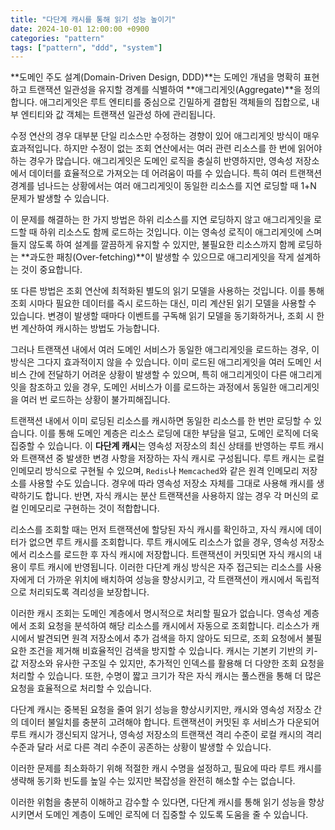```yaml
---
title: "다단계 캐시를 통해 읽기 성능 높이기"
date: 2024-10-01 12:00:00 +0900
categories: "pattern"
tags: ["pattern", "ddd", "system"]
---
```


**도메인 주도 설계(Domain-Driven Design, DDD)**는 도메인 개념을 명확히 표현하고 트랜잭션 일관성을 유지할 경계를 식별하여 **애그리게잇(Aggregate)**을 정의합니다. 애그리게잇은 루트 엔티티를 중심으로 긴밀하게 결합된 객체들의 집합으로, 내부 엔티티와 값 객체는 트랜잭션 일관성 하에 관리됩니다.

수정 연산의 경우 대부분 단일 리소스만 수정하는 경향이 있어 애그리게잇 방식이 매우 효과적입니다. 하지만 수정이 없는 조회 연산에서는 여러 관련 리소스를 한 번에 읽어야 하는 경우가 많습니다. 애그리게잇은 도메인 로직을 충실히 반영하지만, 영속성 저장소에서 데이터를 효율적으로 가져오는 데 어려움이 따를 수 있습니다. 특히 여러 트랜잭션 경계를 넘나드는 상황에서는 여러 애그리게잇이 동일한 리소스를 지연 로딩할 때 1+N 문제가 발생할 수 있습니다.

이 문제를 해결하는 한 가지 방법은 하위 리소스를 지연 로딩하지 않고 애그리게잇을 로드할 때 하위 리소스도 함께 로드하는 것입니다. 이는 영속성 로직이 애그리게잇에 스며들지 않도록 하여 설계를 깔끔하게 유지할 수 있지만, 불필요한 리소스까지 함께 로딩하는 **과도한 패칭(Over-fetching)**이 발생할 수 있으므로 애그리게잇을 작게 설계하는 것이 중요합니다.

또 다른 방법은 조회 연산에 최적화된 별도의 읽기 모델을 사용하는 것입니다. 이를 통해 조회 시마다 필요한 데이터를 즉시 로드하는 대신, 미리 계산된 읽기 모델을 사용할 수 있습니다. 변경이 발생할 때마다 이벤트를 구독해 읽기 모델을 동기화하거나, 조회 시 한 번 계산하여 캐시하는 방법도 가능합니다.

그러나 트랜잭션 내에서 여러 도메인 서비스가 동일한 애그리게잇을 로드하는 경우, 이 방식은 그다지 효과적이지 않을 수 있습니다. 이미 로드된 애그리게잇을 여러 도메인 서비스 간에 전달하기 어려운 상황이 발생할 수 있으며, 특히 애그리게잇이 다른 애그리게잇을 참조하고 있을 경우, 도메인 서비스가 이를 로드하는 과정에서 동일한 애그리게잇을 여러 번 로드하는 상황이 불가피해집니다.

트랜잭션 내에서 이미 로딩된 리소스를 캐시하면 동일한 리소스를 한 번만 로딩할 수 있습니다. 이를 통해 도메인 계층은 리소스 로딩에 대한 부담을 덜고, 도메인 로직에 더욱 집중할 수 있습니다. 이 **다단계 캐시**는 영속성 저장소의 최신 상태를 반영하는 루트 캐시와 트랜잭션 중 발생한 변경 사항을 저장하는 자식 캐시로 구성됩니다. 루트 캐시는 로컬 인메모리 방식으로 구현될 수 있으며, `Redis`나 `Memcached`와 같은 원격 인메모리 저장소를 사용할 수도 있습니다. 경우에 따라 영속성 저장소 자체를 그대로 사용해 캐시를 생략하기도 합니다. 반면, 자식 캐시는 분산 트랜잭션을 사용하지 않는 경우 각 머신의 로컬 인메모리로 구현하는 것이 적합합니다.

리소스를 조회할 때는 먼저 트랜잭션에 할당된 자식 캐시를 확인하고, 자식 캐시에 데이터가 없으면 루트 캐시를 조회합니다. 루트 캐시에도 리소스가 없을 경우, 영속성 저장소에서 리소스를 로드한 후 자식 캐시에 저장합니다. 트랜잭션이 커밋되면 자식 캐시의 내용이 루트 캐시에 반영됩니다. 이러한 다단계 캐싱 방식은 자주 접근되는 리소스를 사용자에게 더 가까운 위치에 배치하여 성능을 향상시키고, 각 트랜잭션이 캐시에서 독립적으로 처리되도록 격리성을 보장합니다.

이러한 캐시 조회는 도메인 계층에서 명시적으로 처리할 필요가 없습니다. 영속성 계층에서 조회 요청을 분석하여 해당 리소스를 캐시에서 자동으로 조회합니다. 리소스가 캐시에서 발견되면 원격 저장소에서 추가 검색을 하지 않아도 되므로, 조회 요청에서 불필요한 조건을 제거해 비효율적인 검색을 방지할 수 있습니다. 캐시는 기본키 기반의 키-값 저장소와 유사한 구조일 수 있지만, 추가적인 인덱스를 활용해 더 다양한 조회 요청을 처리할 수 있습니다. 또한, 수명이 짧고 크기가 작은 자식 캐시는 풀스캔을 통해 더 많은 요청을 효율적으로 처리할 수 있습니다.

다단계 캐시는 중복된 요청을 줄여 읽기 성능을 향상시키지만, 캐시와 영속성 저장소 간의 데이터 불일치를 충분히 고려해야 합니다. 트랜잭션이 커밋된 후 서비스가 다운되어 루트 캐시가 갱신되지 않거나, 영속성 저장소의 트랜잭션 격리 수준이 로컬 캐시의 격리 수준과 달라 서로 다른 격리 수준이 공존하는 상황이 발생할 수 있습니다.

이러한 문제를 최소화하기 위해 적절한 캐시 수명을 설정하고, 필요에 따라 루트 캐시를 생략해 동기화 빈도를 높일 수는 있지만 복잡성을 완전히 해소할 수는 없습니다.

이러한 위험을 충분히 이해하고 감수할 수 있다면, 다단계 캐시를 통해 읽기 성능을 향상시키면서 도메인 계층이 도메인 로직에 더 집중할 수 있도록 도움을 줄 수 있습니다.
